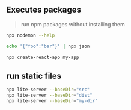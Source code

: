## Executes packages
> run npm packages without installing them
```sh
npx nodemon --help

echo '{"foo":"bar"}' | npx json

npx create-react-app my-app
```


## run static files
```sh
npx lite-server --baseDir="src"
npx lite-server --baseDir="dist"
npx lite-server --baseDir="my-dir"
```

